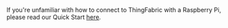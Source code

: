 If you're unfamiliar with how to connect to ThingFabric with a Raspberry Pi, please read our Quick Start [here](https://2lemetry.atlassian.net/wiki/display/KB/Quick+Start:+Connecting+to+ThingFabric+with+a+Raspberry+Pi).